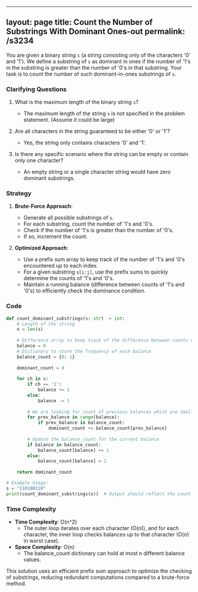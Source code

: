 
---
layout: page
title:  Count the Number of Substrings With Dominant Ones-out
permalink: /s3234
---
You are given a binary string `s` (a string consisting only of the characters '0' and '1'). We define a substring of `s` as dominant in ones if the number of '1's in the substring is greater than the number of '0's in that substring. Your task is to count the number of such dominant-in-ones substrings of `s`.

### Clarifying Questions
1. What is the maximum length of the binary string `s`?
   - The maximum length of the string `s` is not specified in the problem statement. (Assume it could be large)
  
2. Are all characters in the string guaranteed to be either '0' or '1'?
   - Yes, the string only contains characters '0' and '1'.

3. Is there any specific scenario where the string can be empty or contain only one character?
   - An empty string or a single character string would have zero dominant substrings.

### Strategy
1. **Brute-Force Approach**:
   - Generate all possible substrings of `s`.
   - For each substring, count the number of '1's and '0's.
   - Check if the number of '1's is greater than the number of '0's.
   - If so, increment the count.

2. **Optimized Approach**:
   - Use a prefix sum array to keep track of the number of '1's and '0's encountered up to each index.
   - For a given substring `s[i:j]`, use the prefix sums to quickly determine the counts of '1's and '0's.
   - Maintain a running balance (difference between counts of '1's and '0's) to efficiently check the dominance condition.

### Code

```python
def count_dominant_substrings(s: str) -> int:
    # Length of the string
    n = len(s)
    
    # Difference array to keep track of the difference between counts of '1's and '0's
    balance = 0
    # Dictionary to store the frequency of each balance
    balance_count = {0: 1}
    
    dominant_count = 0
    
    for ch in s:
        if ch == '1':
            balance += 1
        else:
            balance -= 1
        
        # We are looking for count of previous balances which are smaller than current balance
        for prev_balance in range(balance):
            if prev_balance in balance_count:
                dominant_count += balance_count[prev_balance]
        
        # Update the balance_count for the current balance
        if balance in balance_count:
            balance_count[balance] += 1
        else:
            balance_count[balance] = 1
    
    return dominant_count

# Example Usage:
s = "110100110"
print(count_dominant_substrings(s))  # Output should reflect the count of dominant substrings
```

### Time Complexity
- **Time Complexity**: O(n^2)
  - The outer loop iterates over each character (O(n)), and for each character, the inner loop checks balances up to that character (O(n) in worst case).
- **Space Complexity**: O(n)
  - The balance_count dictionary can hold at most n different balance values.

This solution uses an efficient prefix sum approach to optimize the checking of substrings, reducing redundant computations compared to a brute-force method.
